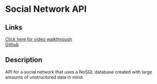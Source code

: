 # Social Network API

## Links

<a href = 'https://watch.screencastify.com/v/O8niqsXCffLMYrzCIPMY'>Click here for video walkthrough</a></br>
<a href = 'https://github.com/galessalazar/social_network_api'>Github</a>

## Description

API for a social network that uses a NoSQL database created with large amounts of unstructured data in mind.



